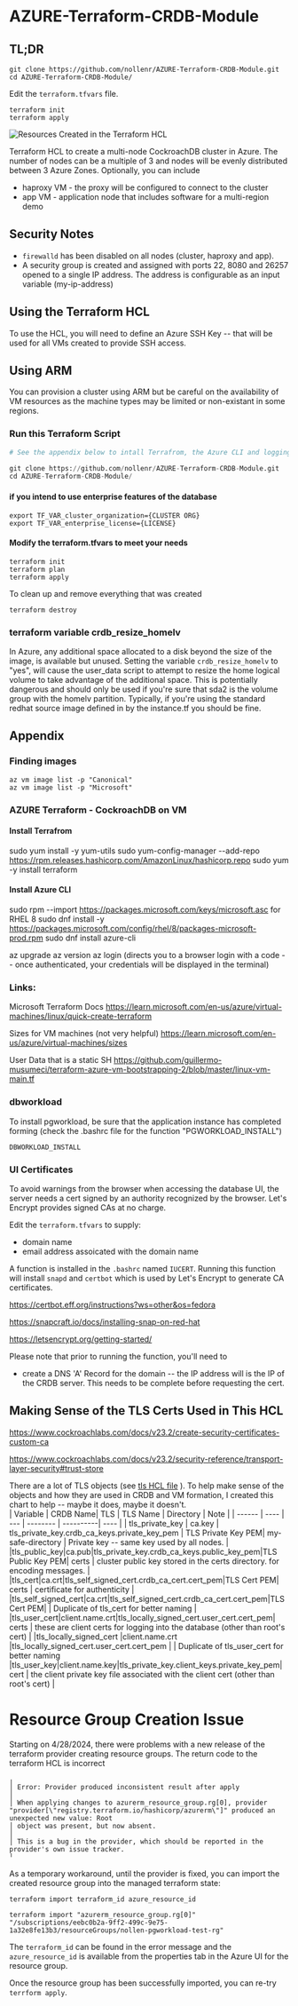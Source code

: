 # AZURE-Terraform-CRDB-Module

## TL;DR
```
git clone https://github.com/nollenr/AZURE-Terraform-CRDB-Module.git
cd AZURE-Terraform-CRDB-Module/
```

Edit the `terraform.tfvars` file.

```
terraform init
terraform apply
```

![Resources Created in the Terraform HCL](resources/azure-single-regon.drawio.png)

Terraform HCL to create a multi-node CockroachDB cluster in Azure.   The number of nodes can be a multiple of 3 and nodes will be evenly distributed between 3 Azure Zones.   Optionally, you can include
 - haproxy VM - the proxy will be configured to connect to the cluster
 - app VM - application node that includes software for a multi-region demo

## Security Notes
- `firewalld` has been disabled on all nodes (cluster, haproxy and app).   
- A security group is created and assigned with ports 22, 8080 and 26257 opened to a single IP address.  The address is configurable as an input variable (my-ip-address)  

## Using the Terraform HCL
To use the HCL, you will need to define an Azure SSH Key -- that will be used for all VMs created to provide SSH access.

## Using ARM
You can provision a cluster using ARM but be careful on the availability of VM resources as the machine types may be limited or non-existant in some regions.  

### Run this Terraform Script
```terraform
# See the appendix below to intall Terrafrom, the Azure CLI and logging in to Azure

git clone https://github.com/nollenr/AZURE-Terraform-CRDB-Module.git
cd AZURE-Terraform-CRDB-Module/
```

#### if you intend to use enterprise features of the database 
```
export TF_VAR_cluster_organization={CLUSTER ORG}
export TF_VAR_enterprise_license={LICENSE}
```


#### Modify the terraform.tfvars to meet your needs

```
terraform init
terraform plan
terraform apply
```
To clean up and remove everything that was created

```
terraform destroy
```

### terraform variable crdb_resize_homelv
In Azure, any additional space allocated to a disk beyond the size of the image, is available but unused.  Setting the variable `crdb_resize_homelv` to "yes", will cause the user_data script to attempt to resize the home logical volume to take advantage of the additional space.  This is potentially dangerous and should only be used if you're sure that sda2 is the volume group with the homelv partition.  Typically, if you're using the standard redhat source image defined in by the instance.tf you should be fine.  

## Appendix 
### Finding images
```
az vm image list -p "Canonical"
az vm image list -p "Microsoft"
```
### AZURE Terraform - CockroachDB on VM

#### Install Terrafrom
sudo yum install -y yum-utils
sudo yum-config-manager --add-repo https://rpm.releases.hashicorp.com/AmazonLinux/hashicorp.repo
sudo yum -y install terraform

#### Install Azure CLI
sudo rpm --import https://packages.microsoft.com/keys/microsoft.asc
for RHEL 8
sudo dnf install -y https://packages.microsoft.com/config/rhel/8/packages-microsoft-prod.rpm
sudo dnf install azure-cli

az upgrade
az version
az login (directs you to a browser login with a code -- once authenticated, your credentials will be displayed in the terminal)

### Links:
Microsoft Terraform Docs
https://learn.microsoft.com/en-us/azure/virtual-machines/linux/quick-create-terraform

Sizes for VM machines (not very helpful)
https://learn.microsoft.com/en-us/azure/virtual-machines/sizes

User Data that is a static SH 
https://github.com/guillermo-musumeci/terraform-azure-vm-bootstrapping-2/blob/master/linux-vm-main.tf

### dbworkload
To install pgworkload, be sure that the application instance has completed forming (check the .bashrc file for the function "PGWORKLOAD_INSTALL")
```
DBWORKLOAD_INSTALL
```

### UI Certificates
To avoid warnings from the browser when accessing the database UI, the server needs a cert signed by an authority recognized by the browser.  Let's Encrypt provides signed CAs at no charge.  

Edit the `terraform.tfvars` to supply:
- domain name
- email address assoicated with the domain name

A function is installed in the `.bashrc` named `IUCERT`.  Running this function will install `snapd` and `certbot` which is used by Let's Encrypt to generate CA certificates.  

https://certbot.eff.org/instructions?ws=other&os=fedora 

https://snapcraft.io/docs/installing-snap-on-red-hat

https://letsencrypt.org/getting-started/

Please note that prior to running the function, you'll need to 
- create a DNS 'A' Record for the domain -- the IP address will is the IP of the CRDB server.  This needs to be complete before requesting the cert.

## Making Sense of the TLS Certs Used in This HCL
https://www.cockroachlabs.com/docs/v23.2/create-security-certificates-custom-ca

https://www.cockroachlabs.com/docs/v23.2/security-reference/transport-layer-security#trust-store


There are a lot of TLS objects (see [tls HCL file](tls.tf) ).  To help make sense of the objects and how they are used in CRDB and VM formation, I created this chart to help -- maybe it does, maybe it doesn't.  
| Variable | CRDB  Name| TLS | TLS Name | Directory | Note |
| ------   | ----      | --- | -------- | ----------|  ---- |
| tls_private_key | ca.key | tls_private_key.crdb_ca_keys.private_key_pem | TLS Private Key PEM| my-safe-directory | Private key -- same key used by all nodes. |
|tls_public_key|ca.pub|tls_private_key.crdb_ca_keys.public_key_pem|TLS Public Key PEM| certs | cluster public key stored  in the certs directory.  for encoding messages. |
|tls_cert|ca.crt|tls_self_signed_cert.crdb_ca_cert.cert_pem|TLS Cert PEM| certs | certificate for authenticity |
|tls_self_signed_cert|ca.crt|tls_self_signed_cert.crdb_ca_cert.cert_pem|TLS Cert PEM| | Duplicate of tls_cert for better naming |
|tls_user_cert|client.name.crt|tls_locally_signed_cert.user_cert.cert_pem| certs | these are client certs for logging into the database (other than root's cert) | 
|tls_locally_signed_cert |client.name.crt |tls_locally_signed_cert.user_cert.cert_pem | | Duplicate of tls_user_cert for better naming
|tls_user_key|client.name.key|tls_private_key.client_keys.private_key_pem| cert | the client private key file associated with the client cert (other than root's cert) |



# Resource Group Creation Issue
Starting on 4/28/2024, there were problems with a new release of the terraform provider creating resource groups.   The return code to the terraform HCL is incorrect
```
╷
│ Error: Provider produced inconsistent result after apply
│
│ When applying changes to azurerm_resource_group.rg[0], provider "provider[\"registry.terraform.io/hashicorp/azurerm\"]" produced an unexpected new value: Root
│ object was present, but now absent.
│
│ This is a bug in the provider, which should be reported in the provider's own issue tracker.
╵

```
As a temporary workaround, until the provider is fixed, you can import the created resource group into the managed terraform state:
```
terraform import terraform_id azure_resource_id
```

```
terraform import "azurerm_resource_group.rg[0]" "/subscriptions/eebc0b2a-9ff2-499c-9e75-1a32e8fe13b3/resourceGroups/nollen-pgworkload-test-rg"
```

The `terraform_id` can be found in the error message and the `azure_resource_id` is available from the properties tab in the Azure UI for the resource group.

Once the resource group has been successfully imported, you can re-try `terrform apply`.
